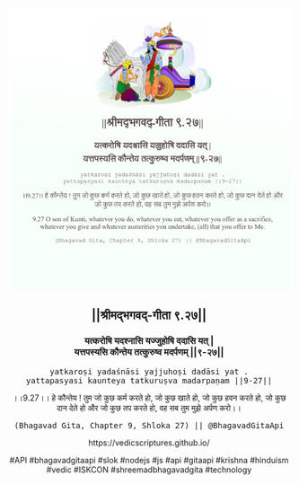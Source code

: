 <img src="../../asset/BG_9_27.png"/>
<center><h2>||श्रीमद्‍भगवद्‍-गीता ९.२७||</h2>
<h3>यत्करोषि यदश्नासि यज्जुहोषि ददासि यत् |<br/>यत्तपस्यसि कौन्तेय तत्कुरुष्व मदर्पणम् ||९-२७||</h3>
<pre>yatkaroṣi yadaśnāsi yajjuhoṣi dadāsi yat .<br/>yattapasyasi kaunteya tatkuruṣva madarpaṇam ||9-27||</pre>
<p>।।9.27।। हे कौन्तेय ! तुम जो कुछ कर्म करते हो, जो कुछ खाते हो, जो कुछ हवन करते हो, जो कुछ दान देते हो और जो कुछ तप करते हो, वह सब तुम मुझे अर्पण करो।।</p>
<pre>(Bhagavad Gita, Chapter 9, Shloka 27) || @BhagavadGitaApi</pre><p>https://vedicscriptures.github.io/</p><p>#API #bhagavadgitaapi #slok #nodejs #js #api #gitaapi #krishna #hinduism #vedic #ISKCON #shreemadbhagavadgita #technology</p></center>